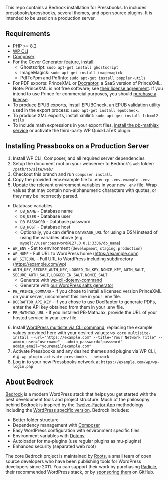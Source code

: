 This repo contains a Bedrock installation for Pressbooks. In includes pressbooks/pressbooks, several themes, and open source plugins. It is intended to be used on a production server.

## Requirements

- PHP >= 8.2
- [WP CLI](https://wp-cli.org/#installing)
- [Composer](https://getcomposer.org/doc/00-intro.md#installation-linux-unix-osx)
- For the Cover Generator feature, install:
    - Ghostscript: `sudo apt-get install ghostscript`
    - ImageMagick: `sudo apt-get install imagemagick`
    - PdfToPpm and PdfInfo: `sudo apt-get install poppler-utils`
- For PDF exports: PrinceXML or [Docraptor](https://docraptor.com/), a SaaS version of PrinceXML. Note: PrinceXML is not free software; see [their license agreement](https://www.princexml.com/license/). If you intend to use Prince for commercial purposes, you should [purchase a license](https://www.princexml.com/purchase/).
- To produce EPUB exports, install EPUBCheck, an EPUB validation utility used in the export process: `sudo apt-get install epubcheck`.
- To produce XML exports, install xmllint: `sudo apt-get install libxml2-utils`
- To include math expressions in your export files, [install the pb-mathjax service](https://github.com/pressbooks/pb-mathjax/?tab=readme-ov-file#deploy-to-a-production-server) or activate the third-party WP QuickLaTeX plugin.

## Installing Pressbooks on a Production Server

1. Install WP CLI, Composer, and all required server dependencies 
2. Setup the document root on your webserver to Bedrock's `web` folder: `/path/to/site/web/`
3. Checkout this branch and run `composer install`.
4. Copy the provided .env.example file to .env: `cp .env.example .env` 
5. Update the relevant environment variables in your new `.env` file. Wrap values that may contain non-alphanumeric characters with quotes, or they may be incorrectly parsed.

- Database variables
  - `DB_NAME` - Database name
  - `DB_USER` - Database user
  - `DB_PASSWORD` - Database password
  - `DB_HOST` - Database host
  - Optionally, you can define `DATABASE_URL` for using a DSN instead of using the variables above (e.g. `mysql://user:password@127.0.0.1:3306/db_name`)
- `WP_ENV` - Set to environment (`development`, `staging`, `production`)
- `WP_HOME` - Full URL to WordPress home (https://example.com)
- `WP_SITEURL` - Full URL to WordPress including subdirectory (https://example.com/wp)
- `AUTH_KEY`, `SECURE_AUTH_KEY`, `LOGGED_IN_KEY`, `NONCE_KEY`, `AUTH_SALT`, `SECURE_AUTH_SALT`, `LOGGED_IN_SALT`, `NONCE_SALT`
  - Generate with [wp-cli-dotenv-command](https://github.com/aaemnnosttv/wp-cli-dotenv-command)
  - Generate with [our WordPress salts generator](https://roots.io/salts.html)
- `PB_PRINCE_COMMAND` - If you chose to install a licensed version PrinceXML on your server, uncomment this line in your .env file.
- `DOCRAPTOR_API_KEY` - If you chose to use DocRaptor to generate PDFs, enter the API key obtained from them in your .env file.
- `PB_MATHJAX_URL` - If you installed PB-MathJax, provide the URL of your hosted service in your .env file.

6. Install [WordPress multisite via CLI command](https://developer.wordpress.org/cli/commands/core/multisite-install/), replacing the example values provided here with your desired values: `wp core multisite-install --url="https://example.com" --title="Your Network Title" --admin_user="username" --admin_password="password" --admin_email="youremail@example.com"`
7. Activate Pressbooks and any desired themes and plugins via WP CLI, e.g. `wp plugin activate pressbooks --network`
8. Log in to your new Pressbooks network at `https://example.com/wp/wp-login.php`

## About Bedrock
[Bedrock](https://roots.io/bedrock/) is a modern WordPress stack that helps you get started with the best development tools and project structure. Much of the philosophy behind Bedrock is inspired by the [Twelve-Factor App](http://12factor.net/) methodology including the [WordPress specific version](https://roots.io/twelve-factor-wordpress/). Bedrock includes:

- Better folder structure
- Dependency management with [Composer](https://getcomposer.org)
- Easy WordPress configuration with environment specific files
- Environment variables with [Dotenv](https://github.com/vlucas/phpdotenv)
- Autoloader for mu-plugins (use regular plugins as mu-plugins)
- Enhanced security (separated web root)

The core Bedrock project is maintained by [Roots](https://roots.io/about/), a small team of open source developers who have been publishing tools for WordPress developers since 2011. You can support their work by purchasing [Radicle](https://roots.io/radicle/), their recommended WordPress stack, or by [sponsoring them](https://github.com/sponsors/roots) on GitHub. 